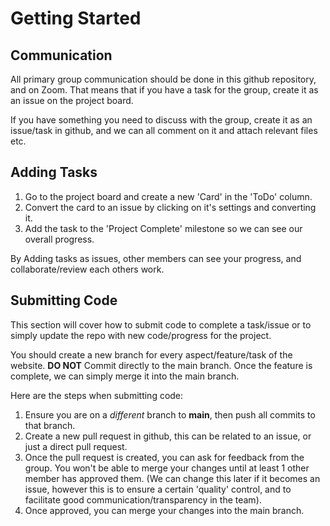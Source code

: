 # Getting Started

## Communication

All primary group communication should be done in this github repository, and on Zoom. That means that if you have a task for the group, create it as an issue on the project board.

If you have something you need to discuss with the group, create it as an issue/task in github, and we can all comment on it and attach relevant files etc.

## Adding Tasks

1. Go to the project board and create a new 'Card' in the 'ToDo' column.
2. Convert the card to an issue by clicking on it's settings and converting it.
3. Add the task to the 'Project Complete' milestone so we can see our overall progress.

By Adding tasks as issues, other members can see your progress, and collaborate/review each others work.

## Submitting Code

This section will cover how to submit code to complete a task/issue or to simply update the repo with new code/progress for the project.

You should create a new branch for every aspect/feature/task of the website. **DO NOT** Commit directly to the main branch. Once the feature is complete, we can simply merge it into the main branch.


Here are the steps when submitting code:

1. Ensure you are on a *different* branch to **main**, then push all commits to that branch.
2. Create a new pull request in github, this can be related to an issue, or just a direct pull request.
3. Once the pull request is created, you can ask for feedback from the group. You won't be able to merge your changes until at least 1 other member has approved them. (We can change this later if it becomes an issue, however this is to ensure a certain 'quality' control, and to facilitate good communication/transparency in the team).
4. Once approved, you can merge your changes into the main branch.

